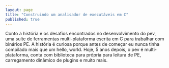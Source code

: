 ```yaml
---
layout: page
title: "Construindo um analisador de executáveis em C"
published: true
---
```

Conto a história e os desafios encontrados no desenvolvimento do pev, uma suíte de ferramentas multi-plataforma escrita em C para trabalhar com binários PE. A história é curiosa porque antes de começar eu nunca tinha compilado mais que um hello, world. Hoje, 5 anos depois, o pev é multi-plataforma, conta com biblioteca para própria para leitura de PE, carregamento dinâmico de plugins e muito mais.
